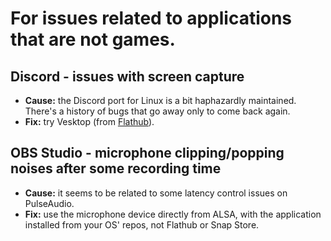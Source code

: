 # For issues related to applications that are not games.

## Discord - issues with screen capture
- **Cause:** the Discord port for Linux is a bit haphazardly maintained. There's a history of bugs that go away only to come back again.
- **Fix:** try Vesktop (from [Flathub](https://flathub.org/apps/dev.vencord.Vesktop)).

## OBS Studio - microphone clipping/popping noises after some recording time
- **Cause:** it seems to be related to some latency control issues on PulseAudio.
- **Fix:** use the microphone device directly from ALSA, with the application installed from your OS' repos, not Flathub or Snap Store.

